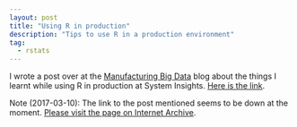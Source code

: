 ```yaml
---
layout: post
title: "Using R in production"
description: "Tips to use R in a production environment"
tag: 
  - rstats
---
```


I wrote a post over at the [Manufacturing Big Data](http://www.systeminsights.com/blog) blog about the things I learnt while using R in production at System Insights. [Here is the link](http://www.systeminsights.com/blog/2015/9/10/using-r-in-production).

Note (2017-03-10): The link to the post mentioned seems to be down at the moment. [Please visit the page on Internet Archive](https://web.archive.org/web/20160905121406/http://www.systeminsights.com:80/blog/2015/9/10/using-r-in-production).
